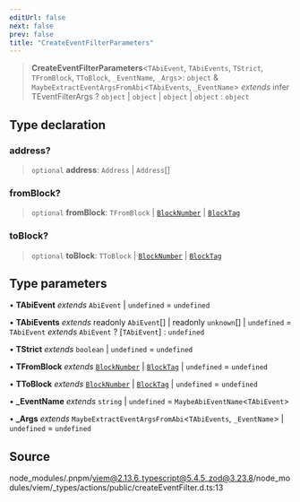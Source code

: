 ```yaml
---
editUrl: false
next: false
prev: false
title: "CreateEventFilterParameters"
---
```


> **CreateEventFilterParameters**\<`TAbiEvent`, `TAbiEvents`, `TStrict`, `TFromBlock`, `TToBlock`, `_EventName`, `_Args`\>: `object` & `MaybeExtractEventArgsFromAbi`\<`TAbiEvents`, `_EventName`\> *extends* infer TEventFilterArgs ? `object` \| `object` \| `object` \| `object` : `object`

## Type declaration

### address?

> `optional` **address**: `Address` \| `Address`[]

### fromBlock?

> `optional` **fromBlock**: `TFromBlock` \| [`BlockNumber`](/reference/tevm/utils/type-aliases/blocknumber/) \| [`BlockTag`](/reference/tevm/utils/type-aliases/blocktag/)

### toBlock?

> `optional` **toBlock**: `TToBlock` \| [`BlockNumber`](/reference/tevm/utils/type-aliases/blocknumber/) \| [`BlockTag`](/reference/tevm/utils/type-aliases/blocktag/)

## Type parameters

• **TAbiEvent** *extends* `AbiEvent` \| `undefined` = `undefined`

• **TAbiEvents** *extends* readonly `AbiEvent`[] \| readonly `unknown`[] \| `undefined` = `TAbiEvent` *extends* `AbiEvent` ? [`TAbiEvent`] : `undefined`

• **TStrict** *extends* `boolean` \| `undefined` = `undefined`

• **TFromBlock** *extends* [`BlockNumber`](/reference/tevm/utils/type-aliases/blocknumber/) \| [`BlockTag`](/reference/tevm/utils/type-aliases/blocktag/) \| `undefined` = `undefined`

• **TToBlock** *extends* [`BlockNumber`](/reference/tevm/utils/type-aliases/blocknumber/) \| [`BlockTag`](/reference/tevm/utils/type-aliases/blocktag/) \| `undefined` = `undefined`

• **_EventName** *extends* `string` \| `undefined` = `MaybeAbiEventName`\<`TAbiEvent`\>

• **_Args** *extends* `MaybeExtractEventArgsFromAbi`\<`TAbiEvents`, `_EventName`\> \| `undefined` = `undefined`

## Source

node\_modules/.pnpm/viem@2.13.6\_typescript@5.4.5\_zod@3.23.8/node\_modules/viem/\_types/actions/public/createEventFilter.d.ts:13
